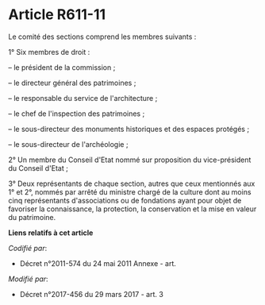 # Article R611-11

Le comité des sections comprend les membres suivants :

1° Six membres de droit :

– le président de la commission ;

– le directeur général des patrimoines ;

– le responsable du service de l'architecture ;

– le chef de l'inspection des patrimoines ;

– le sous-directeur des monuments historiques et des espaces protégés ;

– le sous-directeur de l'archéologie ;

2° Un membre du Conseil d'Etat nommé sur proposition du vice-président du Conseil d'Etat ;

3° Deux représentants de chaque section, autres que ceux mentionnés aux 1° et 2°, nommés par arrêté du ministre chargé de la
culture dont au moins cinq représentants d'associations ou de fondations ayant pour objet de favoriser la connaissance, la
protection, la conservation et la mise en valeur du patrimoine.

**Liens relatifs à cet article**

_Codifié par_:

  - Décret n°2011-574 du 24 mai 2011 Annexe - art.

_Modifié par_:

  - Décret n°2017-456 du 29 mars 2017 - art. 3
